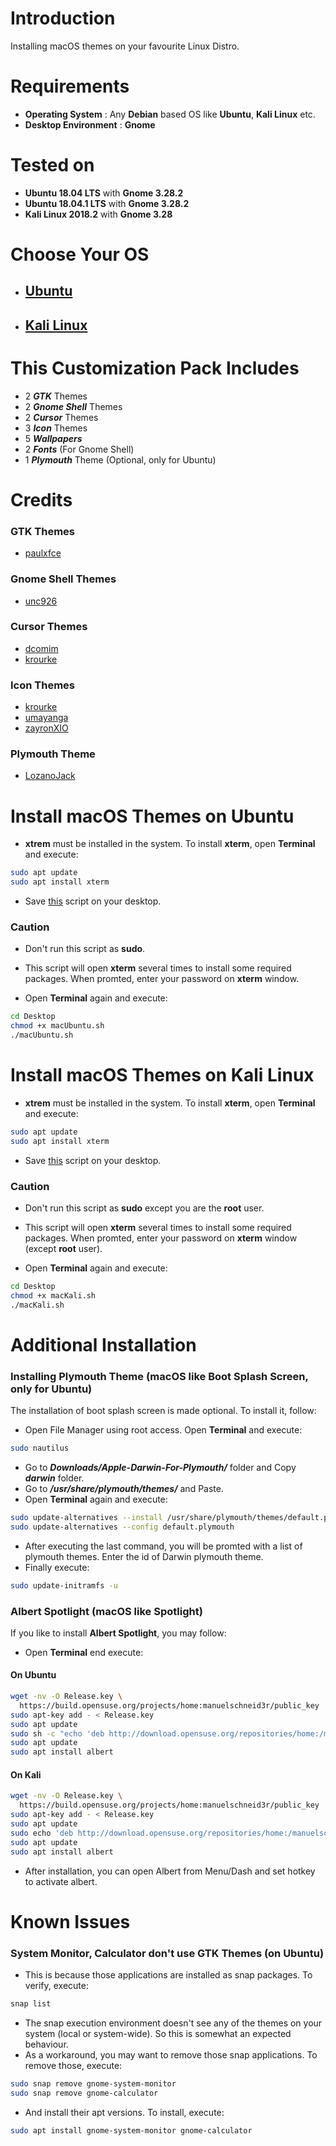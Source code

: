 # Introduction
Installing macOS themes on your favourite Linux Distro.

# Requirements
- **Operating System** : Any **Debian** based OS like **Ubuntu**, **Kali Linux** etc.
- **Desktop Environment** : **Gnome**

# Tested on
- **Ubuntu 18.04 LTS** with **Gnome 3.28.2**
- **Ubuntu 18.04.1 LTS** with **Gnome 3.28.2**
- **Kali Linux 2018.2** with **Gnome 3.28**

# Choose Your OS

- ## [Ubuntu](#install-macos-themes-on-ubuntu)
- ## [Kali Linux](#install-macos-themes-on-kali-linux)

# This Customization Pack Includes
- 2 **_GTK_** Themes
- 2 **_Gnome Shell_** Themes
- 2 **_Cursor_** Themes
- 3 **_Icon_** Themes
- 5 **_Wallpapers_**
- 2 **_Fonts_** (For Gnome Shell)
- 1 **_Plymouth_** Theme (Optional, only for Ubuntu)

# Credits
### GTK Themes
- [paulxfce](https://www.gnome-look.org/p/1241688/)
### Gnome Shell Themes
- [unc926](https://www.gnome-look.org/p/1213208/)
### Cursor Themes
- [dcomim](https://www.gnome-look.org/p/1241071/)
- [krourke](https://www.gnome-look.org/p/1148692/)
### Icon Themes
- [krourke](https://www.gnome-look.org/p/1148695/)
- [umayanga](https://www.gnome-look.org/p/1102582/)
- [zayronXIO](https://www.gnome-look.org/p/1210856/)
### Plymouth Theme
- [LozanoJack](https://www.gnome-look.org/p/1009320/)

# Install macOS Themes on Ubuntu
- **xtrem** must be installed in the system. To install **xterm**, open **Terminal** and execute:
```bash
sudo apt update
sudo apt install xterm
```
- Save [this](https://github.com/debugster/GnomeTweaks/blob/master/macUbuntu.sh) script on your desktop.
### Caution
- Don't run this script as **sudo**.
- This script will open **xterm** several times to install some required packages. When promted, enter your password on **xterm** window.

- Open **Terminal** again and execute:
```bash
cd Desktop
chmod +x macUbuntu.sh
./macUbuntu.sh
```

# Install macOS Themes on Kali Linux
- **xtrem** must be installed in the system. To install **xterm**, open **Terminal** and execute:
```bash
sudo apt update
sudo apt install xterm
```
- Save [this](https://github.com/debugster/GnomeTweaks/blob/master/macKali.sh) script on your desktop.
### Caution
- Don't run this script as **sudo** except you are the **root** user.
- This script will open **xterm** several times to install some required packages. When promted, enter your password on **xterm** window (except **root** user).

- Open **Terminal** again and execute:
```bash
cd Desktop
chmod +x macKali.sh
./macKali.sh
```

# Additional Installation
### Installing Plymouth Theme (macOS like Boot Splash Screen, only for Ubuntu)
The installation of boot splash screen is made optional. To install it, follow:
- Open File Manager using root access. Open **Terminal** and execute:
```bash
sudo nautilus
```
- Go to **_Downloads/Apple-Darwin-For-Plymouth/_** folder and Copy **_darwin_** folder.
- Go to **_/usr/share/plymouth/themes/_** and Paste.
- Open **Terminal** again and execute:
```bash
sudo update-alternatives --install /usr/share/plymouth/themes/default.plymouth default.plymouth /usr/share/plymouth/themes/darwin/darwin.plymouth 100
sudo update-alternatives --config default.plymouth
```
- After executing the last command, you will be promted with a list of plymouth themes. Enter the id of Darwin plymouth theme.
- Finally execute:
```bash
sudo update-initramfs -u
```
### Albert Spotlight (macOS like Spotlight)
If you like to install **Albert Spotlight**, you may follow:
- Open **Terminal** end execute:
#### On Ubuntu
```bash
wget -nv -O Release.key \
  https://build.opensuse.org/projects/home:manuelschneid3r/public_key
sudo apt-key add - < Release.key
sudo apt update
sudo sh -c "echo 'deb http://download.opensuse.org/repositories/home:/manuelschneid3r/xUbuntu_18.04/ /' > /etc/apt/sources.list.d/home:manuelschneid3r.list"
sudo apt update
sudo apt install albert
```
#### On Kali
```bash
wget -nv -O Release.key \
  https://build.opensuse.org/projects/home:manuelschneid3r/public_key
sudo apt-key add - < Release.key
sudo apt update
sudo echo 'deb http://download.opensuse.org/repositories/home:/manuelschneid3r/Debian_Testing/ /' > /etc/apt/sources.list.d/home:manuelschneid3r.list
sudo apt update
sudo apt install albert
```
- After installation, you can open Albert from Menu/Dash and set hotkey to activate albert.

# Known Issues
### System Monitor, Calculator don't use GTK Themes (on Ubuntu)
- This is because those applications are installed as snap packages. To verify, execute:
```bash
snap list
```
- The snap execution environment doesn't see any of the themes on your system (local or system-wide). So this is somewhat an expected behaviour.
- As a workaround, you may want to remove those snap applications. To remove those, execute:
```bash
sudo snap remove gnome-system-monitor
sudo snap remove gnome-calculator
```
- And install their apt versions. To install, execute:
```bash
sudo apt install gnome-system-monitor gnome-calculator
```
